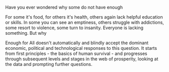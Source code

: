 Have you ever wondered why some do not have enough

For some it's food, for others it's health, others again lack helpful education or skills. In some you can see an emptiness, others struggle with addictions, some resort to violence, some turn to insanity. Everyone is lacking something. But why

Enough for All doesn't automatically and blindly accept the dominant economic, political and technological responses to this question. It starts from first principles - the basics of human survival - and progresses through subsequent levels and stages in the web of prosperity, looking at the data and prompting further questions.